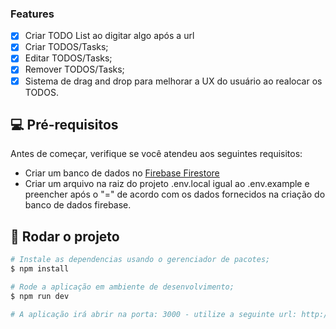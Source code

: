 ### Features

- [x] Criar TODO List ao digitar algo após a url
- [x] Criar TODOS/Tasks;
- [x] Editar TODOS/Tasks;
- [x] Remover TODOS/Tasks;
- [x] Sistema de drag and drop para melhorar a UX do usuário ao realocar os TODOS.

## 💻 Pré-requisitos

Antes de começar, verifique se você atendeu aos seguintes requisitos:

- Criar um banco de dados no <a href="https://console.firebase.google.com/">Firebase Firestore</a>
- Criar um arquivo na raiz do projeto .env.local igual ao .env.example e preencher após o "=" de acordo com os dados fornecidos na criação do banco de dados firebase.

## 🚀 Rodar o projeto

```bash
# Instale as dependencias usando o gerenciador de pacotes;
$ npm install

# Rode a aplicação em ambiente de desenvolvimento;
$ npm run dev

# A aplicação irá abrir na porta: 3000 - utilize a seguinte url: http://localhost:3000

```
